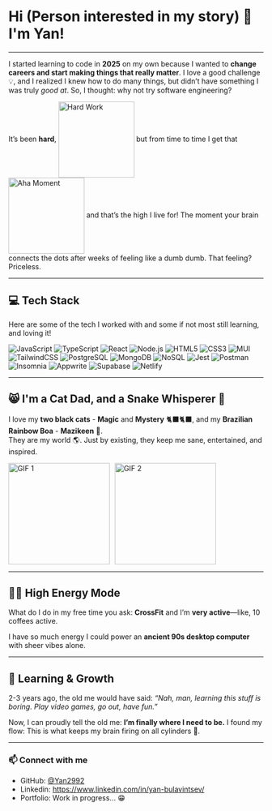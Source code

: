 # Hi (Person interested in my story) 👋 I'm Yan!

---

I started learning to code in **2025** on my own because I wanted to **change careers and start making things that really matter**. I love a good challenge 💡, and I realized I knew how to do many things, but didn’t have something I was truly *good at*. So, I thought: why not try software engineering?  

<p>It’s been
<strong>hard</strong>, 
<img src="https://media0.giphy.com/media/v1.Y2lkPTc5MGI3NjExeHEwdG4wc3FqZW1icWczbzV4MDZqdHV0bm44dWdncGZrOXh4ZnBibiZlcD12MV9pbnRlcm5hbF9naWZfYnlfaWQmY3Q9Zw/S7u66urzxc2J2/giphy.gif" alt="Hard Work" width="150" style="vertical-align:middle;">  
but from time to time I get that 
<img src="https://media0.giphy.com/media/v1.Y2lkPTc5MGI3NjExdDV0bGFwdXRxZzBpZTNrc3Fsc25ncHkwNGUzb3Mwcm90dXI2NTJlbCZlcD12MV9pbnRlcm5hbF9naWZfYnlfaWQmY3Q9Zw/bQtUQp1wRZIUujzJ7E/giphy.gif" alt="Aha Moment" width="150" style="vertical-align:middle;"> 
and that’s the high I live for! The moment your brain connects the dots after weeks of feeling like a dumb dumb. That feeling? Priceless.</p>






----

## 💻 Tech Stack

Here are some of the tech I worked with and some if not most still learning, and loving it! 

![JavaScript](https://img.shields.io/badge/-JavaScript-F7DF1E?style=flat-square&logo=javascript&logoColor=black)
![TypeScript](https://img.shields.io/badge/-TypeScript-3178C6?style=flat-square&logo=typescript&logoColor=white)
![React](https://img.shields.io/badge/-React-61DAFB?style=flat-square&logo=react&logoColor=black)
![Node.js](https://img.shields.io/badge/-Node.js-339933?style=flat-square&logo=node.js&logoColor=white)
![HTML5](https://img.shields.io/badge/-HTML5-E34F26?style=flat-square&logo=html5&logoColor=white)
![CSS3](https://img.shields.io/badge/-CSS3-1572B6?style=flat-square&logo=css3&logoColor=white)
![MUI](https://img.shields.io/badge/-MUI-007FFF?style=flat-square&logo=mui&logoColor=white)
![TailwindCSS](https://img.shields.io/badge/-Tailwind%20CSS-06B6D4?style=flat-square&logo=tailwind-css&logoColor=white)
![PostgreSQL](https://img.shields.io/badge/-PostgreSQL-336791?style=flat-square&logo=postgresql&logoColor=white)
![MongoDB](https://img.shields.io/badge/-MongoDB-47A248?style=flat-square&logo=mongodb&logoColor=white)
![NoSQL](https://img.shields.io/badge/-NoSQL-FF6C37?style=flat-square)
![Jest](https://img.shields.io/badge/-Jest-C21325?style=flat-square&logo=jest&logoColor=white)
![Postman](https://img.shields.io/badge/-Postman-FF6C37?style=flat-square&logo=postman&logoColor=white)
![Insomnia](https://img.shields.io/badge/-Insomnia-4000BF?style=flat-square&logo=insomnia&logoColor=white)
![Appwrite](https://img.shields.io/badge/-Appwrite-FF1F54?style=flat-square&logo=appwrite&logoColor=white)
![Supabase](https://img.shields.io/badge/-Supabase-3ECF8E?style=flat-square&logo=supabase&logoColor=white)
![Netlify](https://img.shields.io/badge/-Netlify-00C7B7?style=flat-square&logo=netlify&logoColor=white)

---

## 😸 I'm a Cat Dad, and a Snake Whisperer 🐍

I love my **two black cats** - **Magic** and **Mystery** 🐈‍⬛🐈‍⬛, and my **Brazilian Rainbow Boa** -  **Mazikeen** 🐍.  
They are my world 🌎. Just by existing, they keep me sane, entertained, and inspired.  

<div style="display: flex; gap: 10px; align-items: center;">
  <img src="https://media0.giphy.com/media/v1.Y2lkPTc5MGI3NjExdTU5djQxbGQ5M2Yxbmt1NWNmbmJ5Z2NyYjJrNmk0amx3ZDJpOGxvdyZlcD12MV9pbnRlcm5hbF9naWZfYnlfaWQmY3Q9Zw/26xBCDvo7lLSkPTgs/giphy.gif" alt="GIF 1" width="200" />
  <img src="https://media1.giphy.com/media/v1.Y2lkPTc5MGI3NjExZnZhaXVid3RmOHlsNTl6b2kwNW0yZzF1aGVjZTViNnd0cmdtcGRqbSZlcD12MV9pbnRlcm5hbF9naWZfYnlfaWQmY3Q9Zw/GHzjMCdWK3WSgGWqhv/giphy.gif" alt="GIF 2" width="200" />
</div>


---

## 🏋️‍♂️ High Energy Mode

<p>What do I do in my free time you ask: <strong>CrossFit</strong> and I’m <strong>very active</strong>—like, 10 coffees active.</p>

<p>I have so much energy I could power an <strong>ancient 90s desktop computer</strong> with sheer vibes alone.</p>

---

## 🌱 Learning & Growth

2-3 years ago, the old me would have said: *“Nah, man, learning this stuff is boring. Play video games, go out, have fun.”*  

Now, I can proudly tell the old me: **I’m finally where I need to be.** I found my flow: This is what keeps my brain firing on all cylinders 🚀.  

---

### 📫 Connect with me

- GitHub: [@Yan2992]([https://github.com/yourusername](https://github.com/Yan2992))
- Linkedin: https://www.linkedin.com/in/yan-bulavintsev/
- Portfolio: Work in progress... 😁
